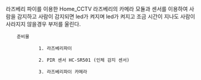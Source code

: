라즈베리 파이를 이용한 Home_CCTV
라즈베리의 카메라 모듈과 센서를 이용하여 사람을 감지하고 사람이 감지되면 led가 켜지며 led가 켜지고 조금 시간이 지나도 사람이 사라지지 않을경우 부저를 울린다.

        준비물
        
                1. 라즈베리파이

                2. PIR 센서 HC-SR501 (인체 감지 센서)

                3. 라즈베리파이 카메라       
